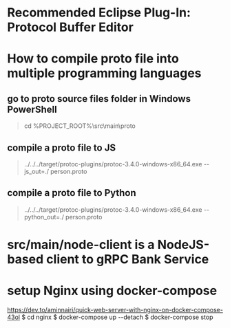 # Recommended Eclipse Plug-In: Protocol Buffer Editor

# How to compile proto file into multiple programming languages

## go to proto source files folder in Windows PowerShell
>cd %PROJECT_ROOT%\src\main\proto

## compile a proto file to JS
>../../../target/protoc-plugins/protoc-3.4.0-windows-x86_64.exe --js_out=./ person.proto

## compile a proto file to Python
>../../../target/protoc-plugins/protoc-3.4.0-windows-x86_64.exe --python_out=./ person.proto

# src/main/node-client is a NodeJS-based client to gRPC Bank Service

# setup Nginx using docker-compose
https://dev.to/aminnairi/quick-web-server-with-nginx-on-docker-compose-43ol
$ cd nginx
$ docker-compose up --detach
$ docker-compose stop
